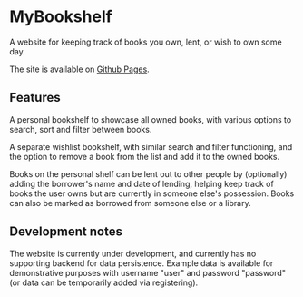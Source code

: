 # MyBookshelf
A website for keeping track of books you own, lent, or wish to own some day.

The site is available on [Github Pages](https://toadwizzard.github.io/my-bookshelf/).

## Features
A personal bookshelf to showcase all owned books, with various options to search, sort and filter between books.

A separate wishlist bookshelf, with similar search and filter functioning, and the option to remove a book from the list and add it to the owned books.

Books on the personal shelf can be lent out to other people by (optionally) adding the borrower's name and date of lending, helping keep track of books the user owns but are currently in someone else's possession. Books can also be marked as borrowed from someone else or a library.

## Development notes
The website is currently under development, and currently has no supporting backend for data persistence. Example data is available for demonstrative purposes with username "user" and password "password" (or data can be temporarily added via registering).
